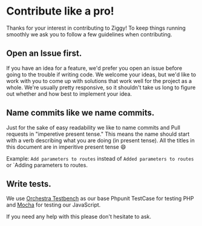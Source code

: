 # Contribute like a pro!

Thanks for your interest in contributing to Ziggy! To keep things running smoothly we ask you to follow a few guidelines when contributing.

## Open an Issue first.

If you have an idea for a feature, we'd prefer you open an issue before going to the trouble if writing code. We welcome your ideas, but we'd like to work with you to come up with solutions that work well for the project as a whole. We're usually pretty responsive, so it shouldn't take us long to figure out whether and how best to implement your idea.

## Name commits like we name commits.

Just for the sake of easy readability we like to name commits and Pull requests in "imperetive present tense." This means the name should start with a verb describing what you are doing (in present tense). All the titles in this document are in imperitive present tense :smile:

Example: `Add parameters to routes` instead of `Added parameters to routes` or `Adding parameters to routes. 

## Write tests.

We use [Orchestra Testbench](http://orchestraplatform.com/docs/latest/components/testbench/) as our base Phpunit TestCase for testing PHP and [Mocha](https://mochajs.org) for testing our JavaScript.

If you need any help with this please don't hesitate to ask.

